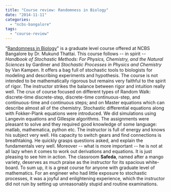 ```yaml
---
title: "Course review: Randomness in Biology"
date: "2014-11-11"
categories: 
  - "ncbs-bangalore"
tags: 
  - "course-review"
---
```


"[Randomness in Biology](http://courses.ncbs.res.in/course/view.php?id=37)" is a graduate level course offered at NCBS Bangalore by Dr. Mukund Thattai. This course follows -- in spirit -- _Handbook of Stochastic Methods: For Physics, Chemistry, and the Natural Sciences_ by Gardiner and _Stochastic Processes in Physics and Chemistry_ by Van Kampen. It offers a bag full of stochastic tools to biologists for modeling and describing experiments and hypothesis. The course is not intended to be mathematically rigorous but remains very faithful to the spirit of rigor. The instructor strikes the balance between rigor and intuition really well. The crux of course focused on different types of Random Walk: discrete-time discrete-step, discrete-time continuous-step, and continuous-time and continuous steps; and on Master equations which can describe almost all of the chemistry. Stochastic differential equations along with Fokker-Plank equations were introduced. We did simulations using Langevin equations and Gillespie algorithms. The assignments were pleasant to solve and they required good knowledge of some language: matlab, mathematica, python etc. The instructor is full of energy and knows his subject very well. His capacity to switch gears and find connections is breathtaking. He quickly grasps questions asked, and explain the fundamentals very well. Moreover -- what is more important -- he is not at all lazy when it comes to work out derivations and equations. It is just pleasing to see him in action. The classroom **Safeda**, named after a mango variety, deserves as much praise as the instructor for its spacious white-board. To sum up, it is a great course for anyone with graduate level of mathematics. For an engineer who had little exposure to stochastic processes, it was a joyful and enlightening experience, which the instructor did not ruin by setting up unreasonably stupid and routine examinations.
